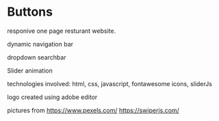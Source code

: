 # Buttons

responive one page resturant website.

dynamic navigation bar

dropdown searchbar

Slider animation

technologies involved: html, css, javascript, fontawesome icons, sliderJs

logo created using adobe editor


pictures from https://www.pexels.com/
https://swiperjs.com/
